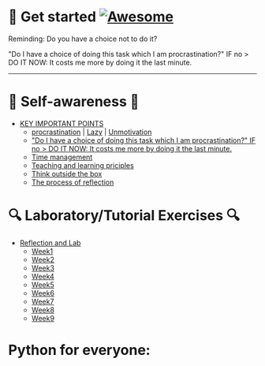 # 🚀 Get started   [![Awesome](https://cdn.rawgit.com/sindresorhus/awesome/d7305f38d29fed78fa85652e3a63e154dd8e8829/media/badge.svg)](https://github.com/sindresorhus/awesome)

Reminding: Do you have a choice not to do it?

"Do I have a choice of doing this task which I am procrastination?" IF no > DO IT NOW: It costs me more by doing it the last minute.

-----

# 📌 Self-awareness 📌
- [KEY IMPORTANT POINTS]()
    * [procrastination]() | [Lazy]() | [Unmotivation]()
    * ["Do I have a choice of doing this task which I am procrastination?" IF no > DO IT NOW: It costs me more by doing it the last minute.]()
    * [Time management](https://docs.google.com/document/d/1rasGsY4p3krFH_Yj7ADcarizARBhCTF7/edit?usp=sharing&ouid=114771463770519365710&rtpof=true&sd=true)
    * [Teaching and learning priciples](https://drive.google.com/file/d/1LS4PAPM9JEN97oc5DphyWT0Ti-y5v5Ai/view?usp=sharing)
    * [Think outside the box](https://youtu.be/Dk6xrhF3zTQ)
    * [The process of reflection](https://docs.google.com/document/d/1KThoPoc2LZmIt1-TykXqt48nVZe7yAfnzzrBi2iDZMM/edit)

# 🔍 Laboratory/Tutorial Exercises 🔍
- [Reflection and Lab]()
    * [Week1](https://docs.google.com/document/d/1KThoPoc2LZmIt1-TykXqt48nVZe7yAfnzzrBi2iDZMM/edit)
    * [Week2](https://docs.google.com/document/d/1ApnZKPMEQBkbxJWXzSJQaNlWHuFCD97F3TKawHyxHfc/edit)
    * [Week3](https://docs.google.com/document/d/1TX-0a3WCH5KkmBvtza2ivKGhjGndwLM32HfThIZyaKQ/edit)
    * [Week4](https://docs.google.com/document/d/1iRpAvtwQvceX9oCVOWMfuXBOnsK8bvrYg669Qw-sHWs/edit)
    * [Week5](https://docs.google.com/document/d/1n54oN-GNjPzrAiIssbokumT1rCSZoeVa6U7yZJAzd80/edit)
    * [Week6](https://docs.google.com/document/d/1WuzUI-noSh3OQrvhrD5qVwOnn7chuTYlxYnJPXCLnm4/edit)
    * [Week7](https://docs.google.com/document/d/15mGjvoCq2Cu58m5wB4Nq3-AsV7OrIlKWBDnTvr0QTWU/edit)
    * [Week8](https://docs.google.com/document/d/1wcjZiIlJgY6mymZHZ13ZpxKWxL5T0ipFK1GjTJPv6aQ/edit)
    * [Week9](https://docs.google.com/document/d/1jF03v5kJ-Nb-1J8CTREACwFjRCPXzg3gOWrVXYdwj3Q/edit)



# Python for everyone:
